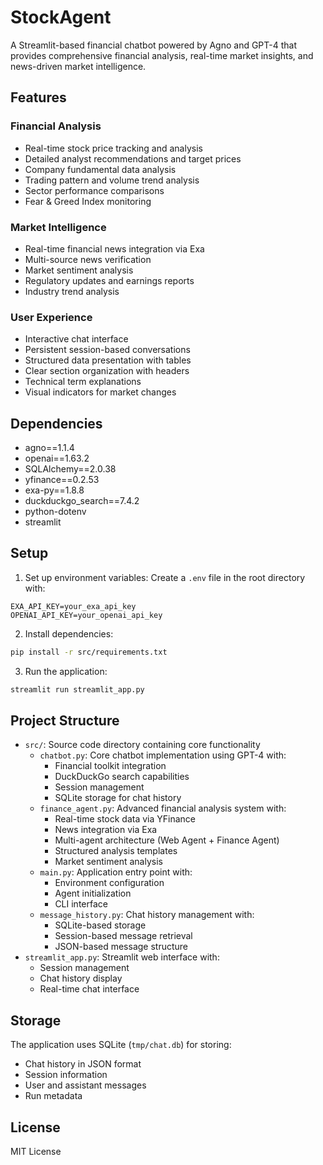 # StockAgent

A Streamlit-based financial chatbot powered by Agno and GPT-4 that provides comprehensive financial analysis, real-time market insights, and news-driven market intelligence.

## Features
### Financial Analysis
- Real-time stock price tracking and analysis
- Detailed analyst recommendations and target prices
- Company fundamental data analysis
- Trading pattern and volume trend analysis
- Sector performance comparisons
- Fear & Greed Index monitoring

### Market Intelligence
- Real-time financial news integration via Exa
- Multi-source news verification
- Market sentiment analysis
- Regulatory updates and earnings reports
- Industry trend analysis

### User Experience
- Interactive chat interface
- Persistent session-based conversations
- Structured data presentation with tables
- Clear section organization with headers
- Technical term explanations
- Visual indicators for market changes

## Dependencies
- agno==1.1.4
- openai==1.63.2
- SQLAlchemy==2.0.38
- yfinance==0.2.53
- exa-py==1.8.8
- duckduckgo_search==7.4.2
- python-dotenv
- streamlit

## Setup
1. Set up environment variables:
Create a `.env` file in the root directory with:
```
EXA_API_KEY=your_exa_api_key
OPENAI_API_KEY=your_openai_api_key
```

2. Install dependencies:
```bash
pip install -r src/requirements.txt
```

3. Run the application:
```bash
streamlit run streamlit_app.py
```

## Project Structure
- `src/`: Source code directory containing core functionality
  - `chatbot.py`: Core chatbot implementation using GPT-4 with:
    - Financial toolkit integration
    - DuckDuckGo search capabilities
    - Session management
    - SQLite storage for chat history
  - `finance_agent.py`: Advanced financial analysis system with:
    - Real-time stock data via YFinance
    - News integration via Exa
    - Multi-agent architecture (Web Agent + Finance Agent)
    - Structured analysis templates
    - Market sentiment analysis
  - `main.py`: Application entry point with:
    - Environment configuration
    - Agent initialization
    - CLI interface
  - `message_history.py`: Chat history management with:
    - SQLite-based storage
    - Session-based message retrieval
    - JSON-based message structure
- `streamlit_app.py`: Streamlit web interface with:
  - Session management
  - Chat history display
  - Real-time chat interface

## Storage
The application uses SQLite (`tmp/chat.db`) for storing:
- Chat history in JSON format
- Session information
- User and assistant messages
- Run metadata

## License
MIT License
